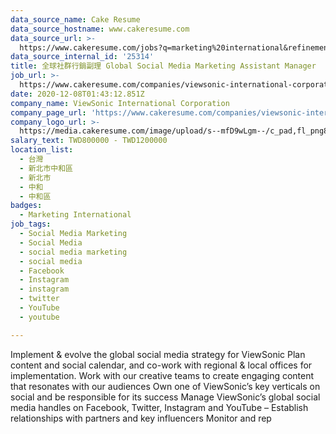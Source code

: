 ```yaml
---
data_source_name: Cake Resume
data_source_hostname: www.cakeresume.com
data_source_url: >-
  https://www.cakeresume.com/jobs?q=marketing%20international&refinementList%5Blang_name%5D%5B0%5D=English&refinementList%5Bsalary_type%5D=per_year&range%5Bsalary_range%5D%5Bmin%5D=1000000
data_source_internal_id: '25314'
title: 全球社群行銷副理 Global Social Media Marketing Assistant Manager
job_url: >-
  https://www.cakeresume.com/companies/viewsonic-international-corporation/jobs/global-social-media-marketing-assistant-manager
date: 2020-12-08T01:43:12.851Z
company_name: ViewSonic International Corporation
company_page_url: 'https://www.cakeresume.com/companies/viewsonic-international-corporation'
company_logo_url: >-
  https://media.cakeresume.com/image/upload/s--mfD9wLgm--/c_pad,fl_png8,h_200,w_200/v1588058492/auzfyk61ypziemamoszg.png
salary_text: TWD800000 - TWD1200000
location_list:
  - 台灣
  - 新北市中和區
  - 新北市
  - 中和
  - 中和區
badges:
  - Marketing International
job_tags:
  - Social Media Marketing
  - Social Media
  - social media marketing
  - social media
  - Facebook
  - Instagram
  - instagram
  - twitter
  - YouTube
  - youtube

---
```


Implement & evolve the global social media strategy for ViewSonic Plan content and social calendar, and co-work with regional & local offices for implementation. Work with our creative teams to create engaging content that resonates with our audiences Own one of ViewSonic’s key verticals on social and be responsible for its success Manage ViewSonic’s global social media handles on Facebook, Twitter, Instagram and YouTube – Establish relationships with partners and key influencers Monitor and rep